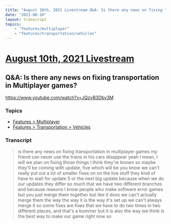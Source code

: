 ```yaml
---
title: "August 10th, 2021 Livestream Q&A: Is there any news on fixing transportation in Multiplayer games?"
date: "2021-08-10"
layout: transcript
topics:
    - "features/multiplayer"
    - "features/transportation/vehicles"
---
```

# [August 10th, 2021 Livestream](../2021-08-10.md)
## Q&A: Is there any news on fixing transportation in Multiplayer games?
https://www.youtube.com/watch?v=JQzvB3Dby3M

### Topics
* [Features > Multiplayer](../topics/features/multiplayer.md)
* [Features > Transportation > Vehicles](../topics/features/transportation/vehicles.md)

### Transcript

> is there any news on fixing transportation in multiplayer games my friend can never use the trains in his cars disappear yeah I mean, I will we plan on fixing those things I think they're known so maybe they'll be coming with update, five which will be you know we can't really put out a lot of smaller fixes on on the live stuff they kind of have to wait for update 5 or the next big update because when we do our updates they differ so much that we have two different branches and because reasons I know people who make software error games but you just merge them together but like it does we can't actually merge them the way the way it is the way it's set up we can't always merge it so some fixes are fixes that we have to do two times in two different places, and that's a bummer but it is also the way we think is the best way to make our game right now so
